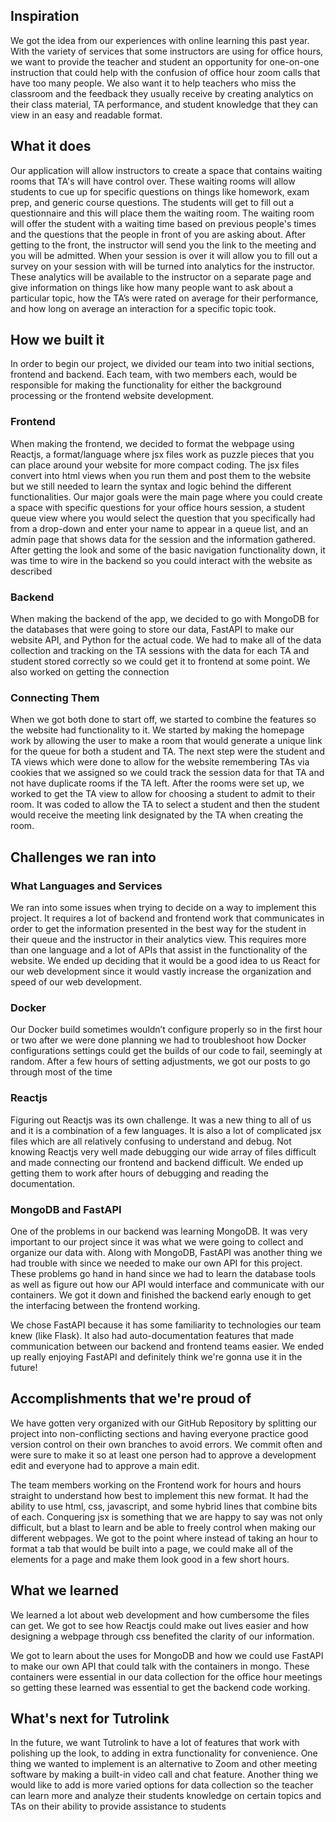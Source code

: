 ## Inspiration

We got the idea from our experiences with online learning this past year. With the variety of services that some instructors are using for office hours, we want to provide the teacher and student an opportunity for one-on-one instruction that could help with the confusion of office hour zoom calls that have too many people. We also want it to help teachers who miss the classroom and the feedback they usually receive by creating analytics on their class material, TA performance, and student knowledge that they can view in an easy and readable format.

## What it does

Our application will allow instructors to create a space that contains waiting rooms that TA's will have control over. These waiting rooms will allow students to cue up for specific questions on things like homework, exam prep, and generic course questions. The students will get to fill out a questionnaire and this will place them the waiting room. The waiting room will offer the student with a waiting time based on previous people's times and the questions that the people in front of you are asking about. After getting to the front, the instructor will send you the link to the meeting and you will be admitted. When your session is over it will allow you to fill out a survey on your session with will be turned into analytics for the instructor. These analytics will be available to the instructor on a separate page and give information on things like how many people want to ask about a particular topic, how the TA’s were rated on average for their performance, and how long on average an interaction for a specific topic took.

## How we built it

In order to begin our project, we divided our team into two initial sections, frontend and backend. Each team, with two members each, would be responsible for making the functionality for either the background processing or the frontend website development.

### Frontend

When making the frontend, we decided to format the webpage using Reactjs, a format/language where jsx files work as puzzle pieces that you can place around your website for more compact coding. The jsx files convert into html views when you run them and post them to the website but we still needed to learn the syntax and logic behind the different functionalities. Our major goals were the main page where you could create a space with specific questions for your office hours session, a student queue view where you would select the question that you specifically had from a drop-down and enter your name to appear in a queue list, and an admin page that shows data for the session and the information gathered. After getting the look and some of the basic navigation functionality down, it was time to wire in the backend so you could interact with the website as described

### Backend

When making the backend of the app, we decided to go with MongoDB for the databases that were going to store our data, FastAPI to make our website API, and Python for the actual code. We had to make all of the data collection and tracking on the TA sessions with the data for each TA and student stored correctly so we could get it to frontend at some point. We also worked on getting the connection

### Connecting Them

When we got both done to start off, we started to combine the features so the website had functionality to it. We started by making the homepage work by allowing the user to make a room that would generate a unique link for the queue for both a student and TA. The next step were the student and TA views which were done to allow for the website remembering TAs via cookies that we assigned so we could track the session data for that TA and not have duplicate rooms if the TA left. After the rooms were set up, we worked to get the TA view to allow for choosing a student to admit to their room. It was coded to allow the TA to select a student and then the student would receive the meeting link designated by the TA when creating the room.

## Challenges we ran into

### What Languages and Services

We ran into some issues when trying to decide on a way to implement this project. It requires a lot of backend and frontend work that communicates in order to get the information presented in the best way for the student in their queue and the instructor in their analytics view. This requires more than one language and a lot of APIs that assist in the functionality of the website. We ended up deciding that it would be a good idea to us React for our web development since it would vastly increase the organization and speed of our web development.

### Docker

Our Docker build sometimes wouldn’t configure properly so in the first hour or two after we were done planning we had to troubleshoot how Docker configurations settings could get the builds of our code to fail, seemingly at random. After a few hours of setting adjustments, we got our posts to go through most of the time

### Reactjs

Figuring out Reactjs was its own challenge. It was a new thing to all of us and it is a combination of a few languages. It is also a lot of complicated jsx files which are all relatively confusing to understand and debug. Not knowing Reactjs very well made debugging our wide array of files difficult and made connecting our frontend and backend difficult. We ended up getting them to work after hours of debugging and reading the documentation.

### MongoDB and FastAPI

One of the problems in our backend was learning MongoDB. It was very important to our project since it was what we were going to collect and organize our data with. Along with MongoDB, FastAPI was another thing we had trouble with since we needed to make our own API for this project. These problems go hand in hand since we had to learn the database tools as well as figure out how our API would interface and communicate with our containers. We got it down and finished the backend early enough to get the interfacing between the frontend working.

We chose FastAPI because it has some familiarity to technologies our team knew (like Flask). It also had auto-documentation features that made communication between our backend and frontend teams easier. We ended up really enjoying FastAPI and definitely think we're gonna use it in the future!

## Accomplishments that we're proud of

We have gotten very organized with our GitHub Repository by splitting our project into non-conflicting sections and having everyone practice good version control on their own branches to avoid errors. We commit often and were sure to make it so at least one person had to approve a development edit and everyone had to approve a main edit.

The team members working on the Frontend work for hours and hours straight to understand how best to implement this new format. It had the ability to use html, css, javascript, and some hybrid lines that combine bits of each. Conquering jsx is something that we are happy to say was not only difficult, but a blast to learn and be able to freely control when making our different webpages. We got to the point where instead of taking an hour to format a tab that would be built into a page, we could make all of the elements for a page and make them look good in a few short hours.

## What we learned

We learned a lot about web development and how cumbersome the files can get. We got to see how Reactjs could make out lives easier and how designing a webpage through css benefited the clarity of our information. 

We got to learn about the uses for MongoDB and how we could use FastAPI to make our own API that could talk with the containers in mongo. These containers were essential in our data collection for the office hour meetings so getting these learned was essential to get the backend code working.

## What's next for Tutrolink

In the future, we want Tutrolink to have a lot of features that work with polishing up the look, to adding in extra functionality for convenience. One thing we wanted to implement is an alternative to Zoom and other meeting software by making a built-in video call and chat feature. Another thing we would like to add is more varied options for data collection so the teacher can learn more and analyze their students knowledge on certain topics and TAs on their ability to provide assistance to students